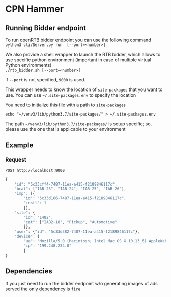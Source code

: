 # CPN Hammer

## Running Bidder endpoint

To run openRTB bidder endpoint you can use the following command <br>
`python3 cli/Server.py run  [--port=<number>]`

We also provide a shell wrapper to launch the RTB bidder, which allows to use specific python environment 
(important in case of multiple virtual Python environments)<br>
`./rtb_bidder.sh [--port=<number>]`

if `--port` is not specified, `9000` is used.

This wrapper needs to know the location of `site-packages` that you want to use.  You can use `~/.site-packages.env`
to specify the location

You need to initialize this file with a path to `site-packages`<br>

`echo "~/venv3/lib/python3.7/site-packages/" > ~/.site-packages.env`

The path `~/venv3/lib/python3.7/site-packages/` is setup specific; so, please use the one that is applicable to your environment

## Example
### Request
`POST http://localhost:9000` <br>
```javascript
{
    "id": "5c33cff4-7487-11ea-a415-f2189846117c", 
    "bcat": ["IAB-23", "IAB-24", "IAB-25", "IAB-26"], 
    "imp": [{
        "id": "5c33d166-7487-11ea-a415-f2189846117c", 
        "instl": 1
        }], 
    "site": {
        "id": "1482", 
        "cat": ["IAB2-18", "Pickup", "Automotive"
        ]}, 
    "user": {"id": "5c33d382-7487-11ea-a415-f2189846117c"}, 
    "device": {
        "ua": "Mozilla/5.0 (Macintosh; Intel Mac OS X 10_13_6) AppleWebKit/537.36 (KHTML, like Gecko) Chrome/80.0.3987.162 Safari/537.36", 
        "ip": "199.248.234.0"
        }
}
```

## Dependencies
If you just need to run the bidder endpoint w/o generating images of ads served the only dependency is `fire`

